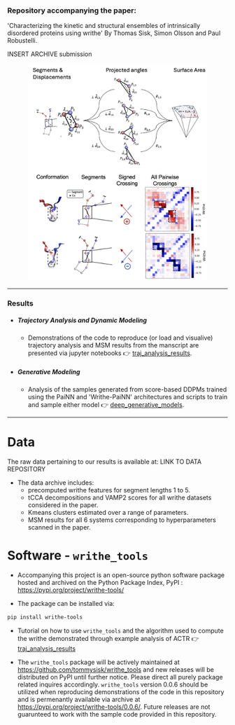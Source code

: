 

### Repository accompanying the paper:

'Characterizing the kinetic and structural ensembles of intrinsically disordered proteins using writhe' By Thomas Sisk, Simon Olsson and Paul Robustelli.

INSERT ARCHIVE submission

<p align="center">
  <img src="./images/visualize_writhe.png" width="410"/>
  <img src="./images/writhe_asyn.png" width="410"/>
</p>

---

### Results

  - ##### Trajectory Analysis and Dynamic Modeling 

    - Demonstrations of the code to reproduce (or load and visualive) trajectory analysis and MSM results from the manscript are presented via jupyter notebooks 👉 [traj_analysis_results](./traj_analysis_results/). 

  - ##### Generative Modeling

    - Analysis of the samples generated from score-based DDPMs trained using the PaiNN and 'Writhe-PaiNN' architectures and scripts to train and sample either model 👉 [deep_generative_models](./deep_generative_models/).


---

# Data

The raw data pertaining to our results is available at: LINK TO DATA REPOSITORY
  - The data archive includes:
    - precomputed writhe features for segment lengths 1 to 5.
    - tCCA decompositions and VAMP2 scores for all writhe datasets considered in the paper.
    - Kmeans clusters estimated over a range of parameters.
    - MSM results for all 6 systems corresponding to hyperparameters scanned in the paper.

# Software - ```writhe_tools```

  - Accompanying this project is an open-source python software package hosted and archived on the Python Package Index, PyPI : https://pypi.org/project/writhe-tools/

  - The package can be installed via:

```bash
pip install writhe-tools
```

  - Tutorial on how to use ```writhe_tools``` and the algorithm used to compute the writhe demonstrated through example analysis of ACTR 👉 [traj_analysis_results](./traj_analysis_results/writhe_demo.ipynb)

  - The ```writhe_tools``` package will be actively maintained at https://github.com/tommysisk/writhe_tools and new releases will be distributed on PyPI until further notice. Please direct all purely package related inquires accordingly. ```writhe_tools``` version 0.0.6 should be utilized when reproducing demonstrations of the code in this repository and is permenantly available via archive at https://pypi.org/project/writhe-tools/0.0.6/. Future releases are not guarunteed to work with the sample code provided in this repository. 
